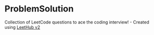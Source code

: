 # ProblemSolution
Collection of LeetCode questions to ace the coding interview! - Created using [LeetHub v2](https://github.com/arunbhardwaj/LeetHub-2.0)
